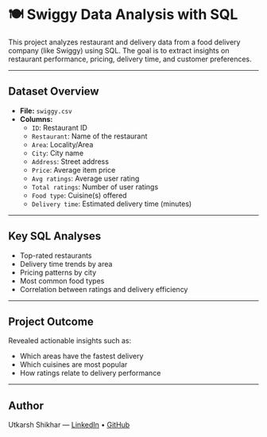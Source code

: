 # 🍽 Swiggy Data Analysis with SQL

This project analyzes restaurant and delivery data from a food delivery company (like Swiggy) using SQL. The goal is to extract insights on restaurant performance, pricing, delivery time, and customer preferences.

---

##  Dataset Overview

- **File:** `swiggy.csv`
- **Columns:**
  - `ID`: Restaurant ID
  - `Restaurant`: Name of the restaurant
  - `Area`: Locality/Area
  - `City`: City name
  - `Address`: Street address
  - `Price`: Average item price
  - `Avg ratings`: Average user rating
  - `Total ratings`: Number of user ratings
  - `Food type`: Cuisine(s) offered
  - `Delivery time`: Estimated delivery time (minutes)

---

## Key SQL Analyses

- Top-rated restaurants
- Delivery time trends by area
- Pricing patterns by city
- Most common food types
- Correlation between ratings and delivery efficiency

---

  ##  Project Outcome

Revealed actionable insights such as:
- Which areas have the fastest delivery
- Which cuisines are most popular
- How ratings relate to delivery performance

---

##  Author

Utkarsh Shikhar — [LinkedIn](https://www.linkedin.com/in/utkarsh-shikhar-ba0984265/) • [GitHub](https://github.com/Shikhar1207)



